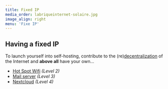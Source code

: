 ```yaml
---
title: Fixed IP
media_order: labriqueinternet-solaire.jpg
image_align: right
menu: 'Fixe IP'
---
```


## Having a fixed IP


To launch yourself into self-hosting, contribute to the (re)[decentralization](https://en.wikipedia.org/wiki/Decentralization#Centralization_and_redecentralization_of_the_Internet) of the Internet and **above all** have your own...

* [Hot Spot Wifi](/brique#wifi_hot_spot) _(Level 2)_
* [Mail server](/brique#mail_server) _(Level 3)_
* [Nextcloud](/brique#nextcloud) _(Level 4)_
